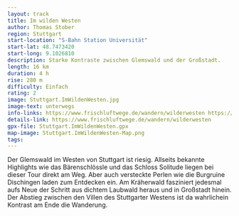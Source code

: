 ```yaml
---
layout: track
title: Im wilden Westen
author: Thomas Stober
region: Stuttgart
start-location: "S-Bahn Station Universität"
start-lat: 48.7473420
start-long: 9.1026810
description: Starke Kontraste zwischen Glemswald und der Großstadt.
length: 16 km
duration: 4 h
rise: 280 m
difficulty: Einfach
rating: 2
image: Stuttgart.ImWildenWesten.jpg
image-text: unterwegs
info-links: https://www.frischluftwege.de/wandern/wilderwesten https://www.inslichtruecken.de
details-link: https://www.frischluftwege.de/wandern/wilderwesten 
gpx-file: Stuttgart.ImWildenWesten.gpx
map-image: Stuttgart.ImWildenWesten-Map.png
tags: 
---
```




Der Glemswald im Westen von Stuttgart ist riesig. Allseits bekannte Highlights wie das Bärenschlössle und das Schloss Solitude liegen bei dieser Tour direkt am Weg. Aber auch versteckte Perlen wie die Burgruine Dischingen laden zum Entdecken ein. Am Kräherwald fasziniert jedesmal aufs Neue der Schritt aus dichtem Laubwald heraus und in Großstadt hinein. Der Abstieg zwischen den Villen des Stuttgarter Westens ist da wahrlichein Kontrast am Ende die Wanderung.





